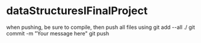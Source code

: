 # dataStructuresIFinalProject

when pushing, be sure to compile, then push all files 
using git add --all ./
git commit -m "Your message here"
git push